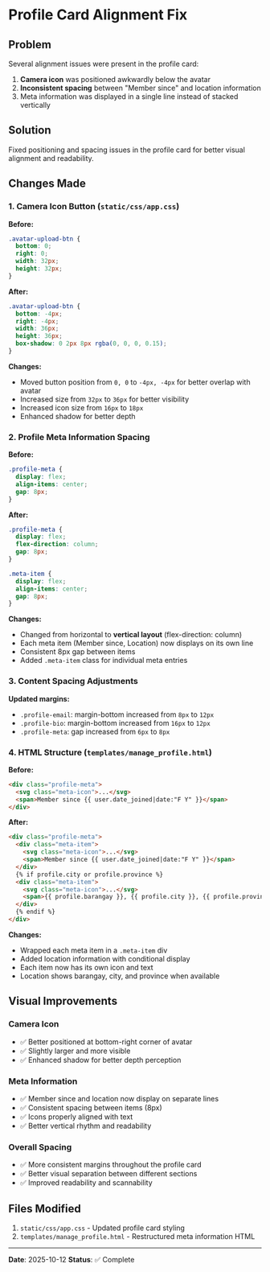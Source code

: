 # Profile Card Alignment Fix

## Problem
Several alignment issues were present in the profile card:
1. **Camera icon** was positioned awkwardly below the avatar
2. **Inconsistent spacing** between "Member since" and location information
3. Meta information was displayed in a single line instead of stacked vertically

## Solution
Fixed positioning and spacing issues in the profile card for better visual alignment and readability.

## Changes Made

### 1. Camera Icon Button (`static/css/app.css`)

**Before:**
```css
.avatar-upload-btn {
  bottom: 0;
  right: 0;
  width: 32px;
  height: 32px;
}
```

**After:**
```css
.avatar-upload-btn {
  bottom: -4px;
  right: -4px;
  width: 36px;
  height: 36px;
  box-shadow: 0 2px 8px rgba(0, 0, 0, 0.15);
}
```

**Changes:**
- Moved button position from `0, 0` to `-4px, -4px` for better overlap with avatar
- Increased size from `32px` to `36px` for better visibility
- Increased icon size from `16px` to `18px`
- Enhanced shadow for better depth

### 2. Profile Meta Information Spacing

**Before:**
```css
.profile-meta {
  display: flex;
  align-items: center;
  gap: 8px;
}
```

**After:**
```css
.profile-meta {
  display: flex;
  flex-direction: column;
  gap: 8px;
}

.meta-item {
  display: flex;
  align-items: center;
  gap: 8px;
}
```

**Changes:**
- Changed from horizontal to **vertical layout** (flex-direction: column)
- Each meta item (Member since, Location) now displays on its own line
- Consistent 8px gap between items
- Added `.meta-item` class for individual meta entries

### 3. Content Spacing Adjustments

**Updated margins:**
- `.profile-email`: margin-bottom increased from `8px` to `12px`
- `.profile-bio`: margin-bottom increased from `16px` to `12px`
- `.profile-meta`: gap increased from `6px` to `8px`

### 4. HTML Structure (`templates/manage_profile.html`)

**Before:**
```html
<div class="profile-meta">
  <svg class="meta-icon">...</svg>
  <span>Member since {{ user.date_joined|date:"F Y" }}</span>
</div>
```

**After:**
```html
<div class="profile-meta">
  <div class="meta-item">
    <svg class="meta-icon">...</svg>
    <span>Member since {{ user.date_joined|date:"F Y" }}</span>
  </div>
  {% if profile.city or profile.province %}
  <div class="meta-item">
    <svg class="meta-icon">...</svg>
    <span>{{ profile.barangay }}, {{ profile.city }}, {{ profile.province }}</span>
  </div>
  {% endif %}
</div>
```

**Changes:**
- Wrapped each meta item in a `.meta-item` div
- Added location information with conditional display
- Each item now has its own icon and text
- Location shows barangay, city, and province when available

## Visual Improvements

### Camera Icon
- ✅ Better positioned at bottom-right corner of avatar
- ✅ Slightly larger and more visible
- ✅ Enhanced shadow for better depth perception

### Meta Information
- ✅ Member since and location now display on separate lines
- ✅ Consistent spacing between items (8px)
- ✅ Icons properly aligned with text
- ✅ Better vertical rhythm and readability

### Overall Spacing
- ✅ More consistent margins throughout the profile card
- ✅ Better visual separation between different sections
- ✅ Improved readability and scannability

## Files Modified

1. `static/css/app.css` - Updated profile card styling
2. `templates/manage_profile.html` - Restructured meta information HTML

---

**Date**: 2025-10-12
**Status**: ✅ Complete
